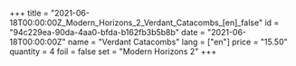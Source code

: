 +++
title = "2021-06-18T00:00:00Z_Modern_Horizons_2_Verdant_Catacombs_[en]_false"
id = "94c229ea-90da-4aa0-bfda-b162fb3b5b8b"
date = "2021-06-18T00:00:00Z"
name = "Verdant Catacombs"
lang = ["en"]
price = "15.50"
quantity = 4
foil = false
set = "Modern Horizons 2"
+++
